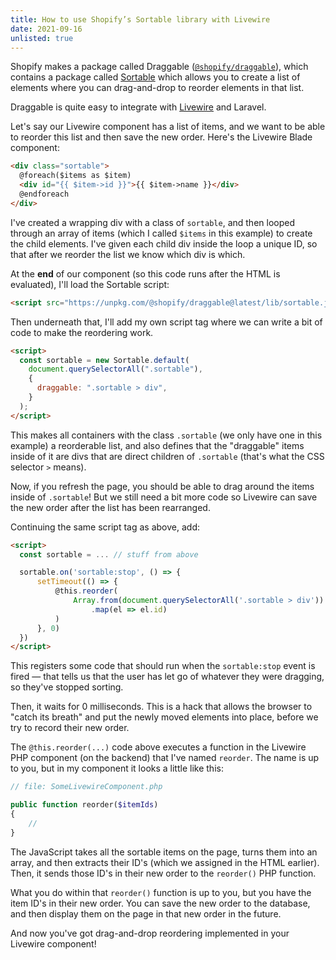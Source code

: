 ```yaml
---
title: How to use Shopify’s Sortable library with Livewire
date: 2021-09-16
unlisted: true
---
```


Shopify makes a package called Draggable ([`@shopify/draggable`](https://github.com/Shopify/draggable)), which contains a package called [Sortable](https://github.com/Shopify/draggable/tree/master/src/Sortable) which allows you to create a list of elements where you can drag-and-drop to reorder elements in that list.

Draggable is quite easy to integrate with [Livewire](https://laravel-livewire.com) and Laravel.

Let's say our Livewire component has a list of items, and we want to be able to reorder this list and then save the new order. Here's the Livewire Blade component:

```html
<div class="sortable">
  @foreach($items as $item)
  <div id="{{ $item->id }}">{{ $item->name }}</div>
  @endforeach
</div>
```

I've created a wrapping div with a class of `sortable`, and then looped through an array of items (which I called `$items` in this example) to create the child elements. I've given each child div inside the loop a unique ID, so that after we reorder the list we know which div is which.

At the **end** of our component (so this code runs after the HTML is evaluated), I'll load the Sortable script:

```html
<script src="https://unpkg.com/@shopify/draggable@latest/lib/sortable.js"></script>
```

Then underneath that, I'll add my own script tag where we can write a bit of code to make the reordering work.

```html
<script>
  const sortable = new Sortable.default(
    document.querySelectorAll(".sortable"),
    {
      draggable: ".sortable > div",
    }
  );
</script>
```

This makes all containers with the class `.sortable` (we only have one in this example) a reorderable list, and also defines that the "draggable" items inside of it are divs that are direct children of `.sortable` (that's what the CSS selector `>` means).

Now, if you refresh the page, you should be able to drag around the items inside of `.sortable`! But we still need a bit more code so Livewire can save the new order after the list has been rearranged.

Continuing the same script tag as above, add:

```html
<script>
  const sortable = ... // stuff from above

  sortable.on('sortable:stop', () => {
      setTimeout(() => {
          @this.reorder(
              Array.from(document.querySelectorAll('.sortable > div'))
                  .map(el => el.id)
          )
      }, 0)
  })
</script>
```

This registers some code that should run when the `sortable:stop` event is fired — that tells us that the user has let go of whatever they were dragging, so they've stopped sorting.

Then, it waits for 0 milliseconds. This is a hack that allows the browser to "catch its breath" and put the newly moved elements into place, before we try to record their new order.

The `@this.reorder(...)` code above executes a function in the Livewire PHP component (on the backend) that I've named `reorder`. The name is up to you, but in my component it looks a little like this:

```php
// file: SomeLivewireComponent.php

public function reorder($itemIds)
{
    //
}
```

The JavaScript takes all the sortable items on the page, turns them into an array, and then extracts their ID's (which we assigned in the HTML earlier). Then, it sends those ID's in their new order to the `reorder()` PHP function.

What you do within that `reorder()` function is up to you, but you have the item ID's in their new order. You can save the new order to the database, and then display them on the page in that new order in the future.

And now you've got drag-and-drop reordering implemented in your Livewire component!
